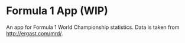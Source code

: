 # Formula 1 App (WIP)

An app for Formula 1 World Championship statistics. Data is taken from http://ergast.com/mrd/.
